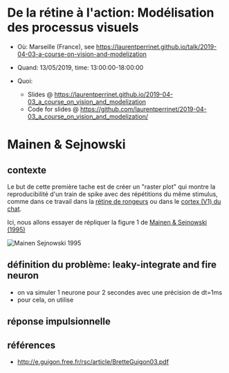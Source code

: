 # De la rétine à l'action: Modélisation des processus visuels

* Où: Marseille (France), see https://laurentperrinet.github.io/talk/2019-04-03-a-course-on-vision-and-modelization
* Quand: 13/05/2019, time: 13:00:00-18:00:00

* Quoi:
  * Slides @ https://laurentperrinet.github.io/2019-04-03_a_course_on_vision_and_modelization
  * Code for slides @ https://github.com/laurentperrinet/2019-04-03_a_course_on_vision_and_modelization/



# Mainen & Sejnowski

## contexte
Le but de cette première tache est de créer un "raster plot" qui montre la reproducibilité d'un train de spike avec des répétitions du même stimulus, comme dans ce travail dans la [rétine de rongeurs](https://laurentperrinet.github.io/2019-04-03_a_course_on_vision_and_modelization/#/1/3) ou dans le [cortex (V1) du chat](https://laurentperrinet.github.io/2019-04-03_a_course_on_vision_and_modelization/#/1/6).

Ici, nous allons essayer de répliquer la figure 1 de [Mainen & Sejnowski (1995)](http://citeseerx.ist.psu.edu/viewdoc/download?doi=10.1.1.299.8560&rep=rep1&type=pdf)

![Mainen Sejnowski 1995](http://i.stack.imgur.com/ixnrz.png "figure 1")


## définition du problème: leaky-integrate and fire neuron

- on va simuler 1 neurone pour 2 secondes avec une précision de dt=1ms
- pour cela, on utilise

## réponse impulsionnelle

## références

* http://e.guigon.free.fr/rsc/article/BretteGuigon03.pdf
